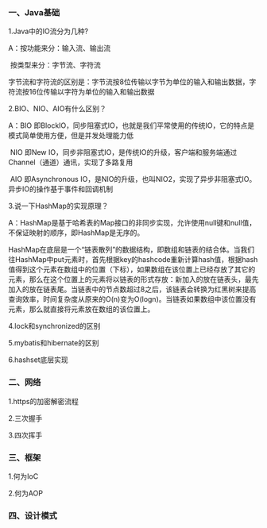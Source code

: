 ### 一、Java基础

1.Java中的IO流分为几种?

A：按功能来分：输入流、输出流

​	  按类型来分：字节流、字符流

​	  字节流和字符流的区别是：字节流按8位传输以字节为单位的输入和输出数据，字符流按16位传输以字符为单位的输入和输出数据

2.BIO、NIO、AIO有什么区别？

A：BIO 即BlockIO，同步阻塞式IO，也就是我们平常使用的传统IO，它的特点是模式简单使用方便，但是并发处理能力低

​	  NIO 即New IO，同步非阻塞式IO，是传统IO的升级，客户端和服务端通过Channel（通道）通讯，实现了多路复用

​	  AIO 即Asynchronous IO，是NIO的升级，也叫NIO2，实现了异步非阻塞式IO。异步IO的操作基于事件和回调机制

3.说一下HashMap的实现原理？

A：HashMap是基于哈希表的Map接口的非同步实现，允许使用null键和null值，不保证映射的顺序，即HashMap是无序的。

HashMap在底层是一个“链表散列”的数据结构，即数组和链表的结合体。当我们往HashMap中put元素时，首先根据key的hashcode重新计算hash值，根据hash值得到这个元素在数组中的位置（下标），如果数组在该位置上已经存放了其它的元素，那么在这个位置上的元素将以链表的形式存放：新加入的放在链表头，最先加入的放在链表尾。当链表中的节点数超过8之后，该链表会转换为红黑树来提高查询效率，时间复杂度从原来的O(n)变为O(logn)。当链表如果数组中该位置没有元素，那么就直接将元素放在数组的该位置上。

4.lock和synchronized的区别

5.mybatis和hibernate的区别

6.hashset底层实现

### 二、网络

1.https的加密解密流程

2.三次握手

3.四次挥手

### 三、框架

1.何为IoC

2.何为AOP

### 四、设计模式